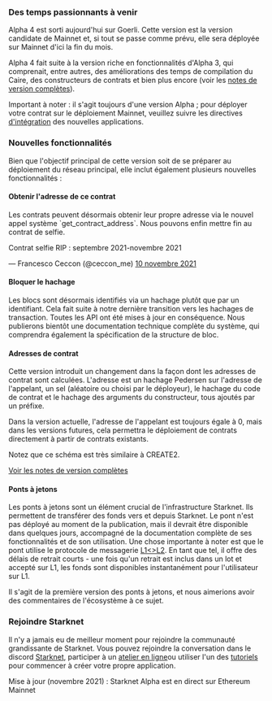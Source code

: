 ### Des temps passionnants à venir

Alpha 4 est sorti aujourd'hui sur Goerli. Cette version est la version candidate de Mainnet et, si tout se passe comme prévu, elle sera déployée sur Mainnet d'ici la fin du mois.

Alpha 4 fait suite à la version riche en fonctionnalités d'Alpha 3, qui comprenait, entre autres, des améliorations des temps de compilation du Caire, des constructeurs de contrats et bien plus encore (voir les [notes de version complètes](https://github.com/starkware-libs/cairo-lang/releases/tag/v0.5.0)).

Important à noter : il s'agit toujours d'une version Alpha ; pour déployer votre contrat sur le déploiement Mainnet, veuillez suivre les directives [d'intégration](https://forms.reform.app/starkware/SN-Alpha-Contract-Deployment/l894lu) des nouvelles applications.

### Nouvelles fonctionnalités

Bien que l'objectif principal de cette version soit de se préparer au déploiement du réseau principal, elle inclut également plusieurs nouvelles fonctionnalités :

#### Obtenir l'adresse de ce contrat

Les contrats peuvent désormais obtenir leur propre adresse via le nouvel appel système \`get_contract_address\`. Nous pouvons enfin mettre fin au contrat de selfie.

Contrat selfie RIP : septembre 2021-novembre 2021

— Francesco Ceccon (@ceccon_me) [10 novembre 2021](https://twitter.com/ceccon_me/status/1458410251078836227?ref_src=twsrc%5Etfw)

#### Bloquer le hachage

Les blocs sont désormais identifiés via un hachage plutôt que par un identifiant. Cela fait suite à notre dernière transition vers les hachages de transaction. Toutes les API ont été mises à jour en conséquence. Nous publierons bientôt une documentation technique complète du système, qui comprendra également la spécification de la structure de bloc.

#### Adresses de contrat

Cette version introduit un changement dans la façon dont les adresses de contrat sont calculées. L'adresse est un hachage Pedersen sur l'adresse de l'appelant, un sel (aléatoire ou choisi par le déployeur), le hachage du code de contrat et le hachage des arguments du constructeur, tous ajoutés par un préfixe.



Dans la version actuelle, l'adresse de l'appelant est toujours égale à 0, mais dans les versions futures, cela permettra le déploiement de contrats directement à partir de contrats existants.

Notez que ce schéma est très similaire à CREATE2.

[Voir les notes de version complètes](https://github.com/starkware-libs/cairo-lang/releases/tag/v0.6.0)

#### Ponts à jetons

Les ponts à jetons sont un élément crucial de l'infrastructure Starknet. Ils permettent de transférer des fonds vers et depuis Starknet. Le pont n'est pas déployé au moment de la publication, mais il devrait être disponible dans quelques jours, accompagné de la documentation complète de ses fonctionnalités et de son utilisation. Une chose importante à noter est que le pont utilise le protocole de messagerie [L1<>L2](https://www.cairo-lang.org/docs/hello_starknet/l1l2.html). En tant que tel, il offre des délais de retrait courts - une fois qu'un retrait est inclus dans un lot et accepté sur L1, les fonds sont disponibles instantanément pour l'utilisateur sur L1.

Il s'agit de la première version des ponts à jetons, et nous aimerions avoir des commentaires de l'écosystème à ce sujet.

### Rejoindre Starknet

Il n'y a jamais eu de meilleur moment pour rejoindre la communauté grandissante de Starknet. Vous pouvez rejoindre la conversation dans le discord [Starknet](https://discord.gg/uJ9HZTUk2Y), participer à un [atelier en ligne](https://forms.reform.app/starkware/join-a-starknet-workshop/2ma1x8)ou utiliser l'un des [tutoriels](https://www.cairo-lang.org/docs/hello_starknet/index.html) pour commencer à créer votre propre application.

Mise à jour (novembre 2021) : Starknet Alpha est en direct sur Ethereum Mainnet